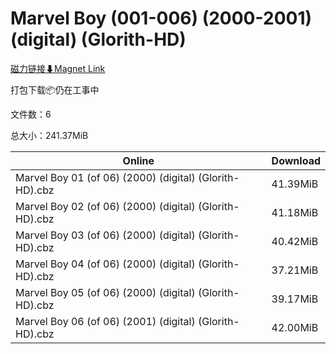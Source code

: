# Marvel Boy (001-006) (2000-2001) (digital) (Glorith-HD)

[磁力链接⬇Magnet Link](magnet:?xt=urn:btih:dcf5fda6e7cd7af8dc9959b7dbf8b35ee1d1f905&dn=Marvel%20Boy%20%28001-006%29%20%282000-2001%29%20%28digital%29%20%28Glorith-HD%29)

打包下载📦仍在工事中

文件数：6

总大小：241.37MiB

Online | Download
--- | ---
Marvel Boy 01 (of 06) (2000) (digital) (Glorith-HD).cbz | 41.39MiB
Marvel Boy 02 (of 06) (2000) (digital) (Glorith-HD).cbz | 41.18MiB
Marvel Boy 03 (of 06) (2000) (digital) (Glorith-HD).cbz | 40.42MiB
Marvel Boy 04 (of 06) (2000) (digital) (Glorith-HD).cbz | 37.21MiB
Marvel Boy 05 (of 06) (2000) (digital) (Glorith-HD).cbz | 39.17MiB
Marvel Boy 06 (of 06) (2001) (digital) (Glorith-HD).cbz | 42.00MiB
